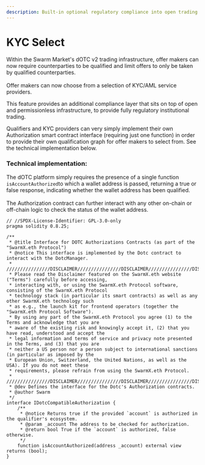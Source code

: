 ```yaml
---
description: Built-in optional regulatory compliance into open trading infrastructure
---
```


# KYC Select

Within the Swarm Market's dOTC v2 trading infrastructure, offer makers can now require counterparties to be qualified and limit offers to only be taken by qualified counterparties.\
\
Offer makers can now choose from a selection of KYC/AML service providers.

This feature provides an additional compliance layer that sits on top of open and permissionless infrastructure, to provide fully regulatory institutional trading.

Qualifiers and KYC providers can very simply implement their own Authorization smart contract interface (requiring just one function) in order to provide their own qualification graph for offer makers to select from. See the technical implementation below.

### Technical implementation:

The dOTC platform simply requires the presence of a single function `isAccountAuthorized`to which a wallet address is passed, returning a true or false response, indicating whether the wallet address has been qualified.\
\
The Authorization contract can further interact with any other on-chain or off-chain logic to check the status of the wallet address.

```
// //SPDX-License-Identifier: GPL-3.0-only
pragma solidity 0.8.25;

/**
 * @title Interface for DOTC Authorizations Contracts (as part of the "SwarmX.eth Protocol")
 * @notice This interface is implemented by the Dotc contract to interact with the DotcManager.
 * ////////////////DISCLAIMER////////////////DISCLAIMER////////////////DISCLAIMER////////////////
 * Please read the Disclaimer featured on the SwarmX.eth website ("Terms") carefully before accessing,
 * interacting with, or using the SwarmX.eth Protocol software, consisting of the SwarmX.eth Protocol
 * technology stack (in particular its smart contracts) as well as any other SwarmX.eth technology such
 * as e.g., the launch kit for frontend operators (together the "SwarmX.eth Protocol Software").
 * By using any part of the SwarmX.eth Protocol you agree (1) to the Terms and acknowledge that you are
 * aware of the existing risk and knowingly accept it, (2) that you have read, understood and accept the
 * legal information and terms of service and privacy note presented in the Terms, and (3) that you are
 * neither a US person nor a person subject to international sanctions (in particular as imposed by the
 * European Union, Switzerland, the United Nations, as well as the USA). If you do not meet these
 * requirements, please refrain from using the SwarmX.eth Protocol.
 * ////////////////DISCLAIMER////////////////DISCLAIMER////////////////DISCLAIMER////////////////
 * @dev Defines the interface for the Dotc's Authorization contracts.
 * @author Swarm
 */
interface IDotcCompatibleAuthorization {
    /**
     * @notice Returns true if the provided `account` is authorized in the qualifier's ecosystem.
     * @param _account The address to be checked for authorization.
     * @return bool True if the `account` is authorized, false otherwise.
     */
    function isAccountAuthorized(address _account) external view returns (bool);
}
```
